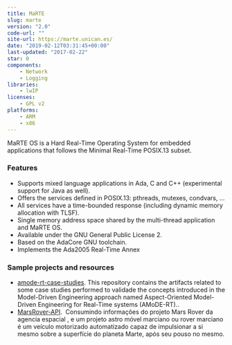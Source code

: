 ```yaml
---
title: MaRTE
slug: marte
version: "2.0"
code-url: ""
site-url: https://marte.unican.es/
date: "2019-02-12T03:31:45+00:00"
last-updated: "2017-02-22"
star: 0
components:
    - Network
    - Logging
libraries:
    - lwIP
licenses:
    - GPL v2
platforms:
    - ARM
    - x86
---
```

MaRTE OS is a Hard Real-Time Operating System for embedded applications that follows the Minimal Real-Time POSIX.13 subset.

<!--more-->

### Features

- Supports mixed language applications in Ada, C and C++ (experimental support for Java as well).
- Offers the services defined in POSIX.13: pthreads, mutexes, condvars, ...
- All services have a time-bounded response (including dynamic memory allocation with TLSF).
- Single memory address space shared by the multi-thread application and MaRTE OS.
- Available under the GNU General Public License 2.
- Based on the AdaCore GNU toolchain.
- Implements the Ada2005 Real-Time Annex

### Sample projects and resources
<!--github-projects-->
- [amode-rt-case-studies](https://github.com/lesc-utfpr/amode-rt-case-studies). This repository contains the artifacts related to some case studies performed to validade the concepts introduced in the Model-Driven Engineering approach named Aspect-Oriented Model-Driven Engineering for Real-Time systems (AMoDE-RT)..
- [MarsRover-API](https://github.com/Mario23junior/MarsRover-API).  Consumindo informações do projeto Mars Rover da agencia espacial , e um projeto astro móvel marciano ou rover marciano é um veículo motorizado automatizado capaz de impulsionar a si mesmo sobre a superfície do planeta Marte, após seu pouso no mesmo.